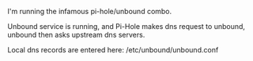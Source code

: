 I'm running the infamous pi-hole/unbound combo.

Unbound service is running, and Pi-Hole makes dns request to unbound, unbound then asks upstream dns servers.

Local dns records are entered here: /etc/unbound/unbound.conf